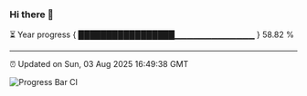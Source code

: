 ### Hi there 👋

⏳ Year progress { █████████████████▁▁▁▁▁▁▁▁▁▁▁▁▁ } 58.82 %

---

⏰ Updated on Sun, 03 Aug 2025 16:49:38 GMT

![Progress Bar CI](https://github.com/IshwaranRudhara/GIT-ACTION/workflows/Progress%20Bar%20CI/badge.svg)
